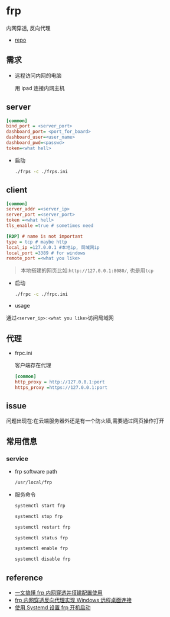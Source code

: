 # frp

内网穿透, 反向代理

- [repo](https://github.com/fatedier/frp)

## 需求

- 远程访问内网的电脑

  用 ipad 连接内网主机

## server

```ini
[common]
bind_port = <server_port>
dashboard_port= <port_for_board>
dashboard_user=<user_name>
dashboard_pwd=<passwd>
token=<what hell>
```

- 启动

  ```bash
  ./frps -c ./frps.ini
  ```

## client

```ini
[common]
server_addr =<server_ip>
server_port =<server_port>
token =<what hell>
tls_enable =true # sometimes need

[RDP] # name is not important
type = tcp # maybe http
local_ip =127.0.0.1 #本地ip, 局域网ip
local_port =3389 # for windows
remote_port =<what you like>
```

> 本地搭建的网页比如:`http://127.0.0.1:8080/`, 也是用`tcp`

- 启动

  ```bash
  ./frpc -c ./frpc.ini
  ```

- usage

通过`<server_ip>:<what you like>`访问局域网

## 代理

- frpc.ini

  客户端存在代理

  ```ini
  [common]
  http_proxy = http://127.0.0.1:port
  https_proxy =https://127.0.0.1:port
  ```

## issue

问题出现在:在云端服务器外还是有一个防火墙,需要通过网页操作打开

## 常用信息

### service

- frp software path

  ```txt
  /usr/local/frp
  ```

- 服务命令

  ```bash
  systemctl start frp

  systemctl stop frp

  systemctl restart frp

  systemctl status frp

  systemctl enable frp

  systemctl disable frp
  ```

## reference

- [一文搞懂 frp 内网穿透并搭建配置使用](https://developer.aliyun.com/article/853534)
- [frp 内网穿透反向代理实现 Windows 远程桌面连接](https://geomatlab.com/frp-windows-rdp/)
- [使用 Systemd 设置 frp 开机启动](https://notfound.cn/posts/systemd-frp/)
